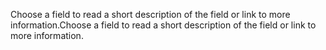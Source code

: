 <span data-ttu-id="71cf7-101">Choose a field to read a short description of the field or link to more information.</span><span class="sxs-lookup"><span data-stu-id="71cf7-101">Choose a field to read a short description of the field or link to more information.</span></span>
